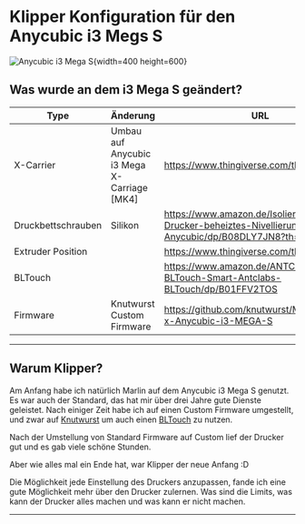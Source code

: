 # Klipper Konfiguration für den Anycubic i3 Megs S

![Anycubic i3 Mega S](https://github.com/MacVille/i3Mega-S-Klipper/blob/main/Images/IMG_9937.JPG){width=400 height=600}

## Was wurde an dem i3 Mega S geändert?

| Type                 | Änderung                                    | URL                                                                                           |
| -------------------- | ------------------------------------------- | --------------------------------------------------------------------------------------------- |
| X-Carrier            | Umbau auf Anycubic i3 Mega X-Carriage [MK4] | https://www.thingiverse.com/thing:3537449                                                     |
| Druckbettschrauben   | Silikon                                     | https://www.amazon.de/Isolierte-3D-Drucker-beheiztes-Nivellierung-Anycubic/dp/B08DLY7JN8?th=1 |
| Extruder Position    |                                             | https://www.thingiverse.com/thing:4753988                                                     |
| BLTouch |                                             | https://www.amazon.de/ANTCLABS-BLTouch-Smart-Antclabs-BLTouch/dp/B01FFV2TOS                   |
| Firmware             | Knutwurst Custom Firmware                                            |   https://github.com/knutwurst/Marlin-2-0-x-Anycubic-i3-MEGA-S                                                                                            |

---

## Warum Klipper?

Am Anfang habe ich natürlich Marlin auf dem Anycubic i3 Mega S genutzt.
Es war auch der Standard, das hat mir über drei Jahre gute Dienste geleistet.
Nach einiger Zeit habe ich auf einen Custom Firmware umgestellt, und zwar auf [Knutwurst](https://github.com/knutwurst/Marlin-2-0-x-Anycubic-i3-MEGA-S)
um auch einen [BLTouch](https://www.amazon.de/ANTCLABS-BLTouch-Smart-Antclabs-BLTouch/dp/B01FFV2TOS) zu nutzen.

Nach der Umstellung von Standard Firmware auf Custom lief der Drucker gut und es gab viele schöne Stunden.

Aber wie alles mal ein Ende hat, war Klipper der neue Anfang :D

Die Möglichkeit jede Einstellung des Druckers anzupassen, fande ich eine gute Möglichkeit mehr über den Drucker zulernen. Was sind die Limits, was kann der Drucker alles machen und was kann er nicht machen.

---



